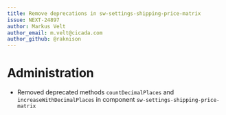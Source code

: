 ```yaml
---
title: Remove deprecations in sw-settings-shipping-price-matrix
issue: NEXT-24897
author: Markus Velt
author_email: m.velt@cicada.com
author_github: @raknison
---
```

# Administration
* Removed deprecated methods `countDecimalPlaces` and `increaseWithDecimalPlaces` in component `sw-settings-shipping-price-matrix`
